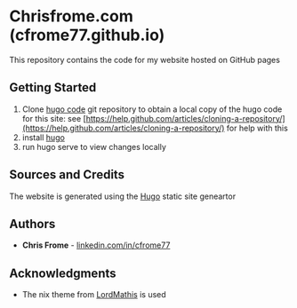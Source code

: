 # Chrisfrome.com (cfrome77.github.io)

This repository contains the code for my website hosted on GitHub pages

## Getting Started

1. Clone [hugo code](https://github.com/cfrome77/hugo-website-code) git repository to obtain a  local copy of the hugo code for this site: see [https://help.github.com/articles/cloning-a-repository/](https://help.github.com/articles/cloning-a-repository/) for help with this
2. install [hugo](https://gohugo.io/getting-started/installing/)
3. run hugo serve to view changes locally

## Sources and Credits

The website is generated using the [Hugo](https://gohugo.io/) static site geneartor 

## Authors

* **Chris Frome** - [linkedin.com/in/cfrome77](https://linkedin.com/in/cfrome77)


## Acknowledgments

* The nix theme from [LordMathis](https://github.com/LordMathis/hugo-theme-nix/) is used
